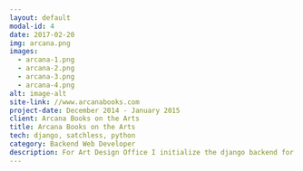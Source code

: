 ```yaml
---
layout: default
modal-id: 4
date: 2017-02-20
img: arcana.png
images:
  - arcana-1.png
  - arcana-2.png
  - arcana-3.png
  - arcana-4.png
alt: image-alt
site-link: //www.arcanabooks.com
project-date: December 2014 - January 2015
client: Arcana Books on the Arts
title: Arcana Books on the Arts
tech: django, satchless, python
category: Backend Web Developer
description: For Art Design Office I initialize the django backend for their client Arcana an e-commerce artist book store. Created scripts to pull book inventory from FileMakerPro and map to postgres database, tied the database to the views created by a frontend dev. Other features built include the initial shopping cart and payment system using python satchless library.
---
```

